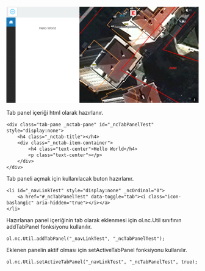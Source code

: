 
![Tab Panel Örnek](https://raw.githubusercontent.com/netcad-gis/sdk-harita-istemcisi/master/img/tabPanel.png)



Tab panel içeriği html olarak hazırlanır.

    <div class="tab-pane _nctab-pane" id="_ncTabPanelTest" style="display:none">
        <h4 class="_nctab-title"></h4>
        <div class="_nctab-item-container">
            <h4 class="text-center">Hello World</h4>
            <p class="text-center"></p>
        </div>
    </div>
    

Tab paneli açmak için kullanılacak buton hazırlanır.

    <li id="_navLinkTest" style="display:none" _ncOrdinal="0">
        <a href="#_ncTabPanelTest" data-toggle="tab"><i class="icon-baslangic" aria-hidden="true"></i></a>
    </li>
 

Hazırlanan panel içeriğinin tab olarak eklenmesi için ol.nc.Util sınıfının addTabPanel fonksiyonu kullanılır.


    ol.nc.Util.addTabPanel("_navLinkTest", "_ncTabPanelTest");
 

Eklenen panelin aktif olması için setActiveTabPanel fonksiyonu kullanılır.


    ol.nc.Util.setActiveTabPanel("_navLinkTest", "_ncTabPanelTest", true);
 
